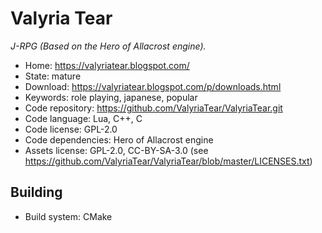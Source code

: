 # Valyria Tear

_J-RPG (Based on the Hero of Allacrost engine)._

- Home: https://valyriatear.blogspot.com/
- State: mature
- Download: https://valyriatear.blogspot.com/p/downloads.html
- Keywords: role playing, japanese, popular
- Code repository: https://github.com/ValyriaTear/ValyriaTear.git
- Code language: Lua, C++, C
- Code license: GPL-2.0
- Code dependencies: Hero of Allacrost engine
- Assets license: GPL-2.0, CC-BY-SA-3.0 (see https://github.com/ValyriaTear/ValyriaTear/blob/master/LICENSES.txt)

## Building

- Build system: CMake
